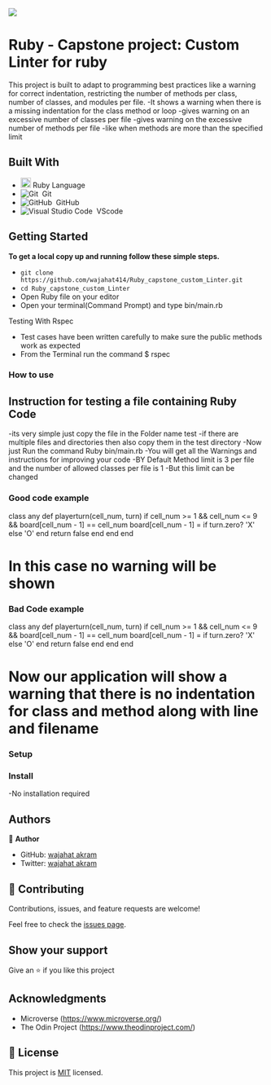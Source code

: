 ![](https://img.shields.io/badge/Microverse-blueviolet)

# Ruby - Capstone project: Custom Linter for ruby

This project is built to adapt to programming best practices like a warning for correct indentation, restricting the number of methods per class, number of classes, and modules per file.
-It shows a warning when there is a missing indentation for the class method or loop
-gives warning on an excessive number of classes per file
-gives warning on the excessive number of methods per file 
-like when methods are more than the specified limit

## Built With


- <code><img height="20" src="https://www.ruby-lang.org/images/header-ruby-logo.png"></code> Ruby Language <br>
- ![Git](https://img.shields.io/badge/-Git-05122A?style=flat&logo=git)&nbsp; Git<br>
- ![GitHub](https://img.shields.io/badge/-GitHub-05122A?style=flat&logo=github)&nbsp; GitHub<br>
- ![Visual Studio Code](https://img.shields.io/badge/-Visual%20Studio%20Code-05122A?style=flat&logo=visual-studio-code&logoColor=007ACC)&nbsp; VScode


## Getting Started

**To get a local copy up and running follow these simple steps.**

- `git clone https://github.com/wajahat414/Ruby_capstone_custom_Linter.git`
- `cd Ruby_capstone_custom_Linter`
- Open Ruby file on your editor
- Open your terminal(Command Prompt) and type bin/main.rb

Testing With Rspec
- Test cases have been written carefully to make sure the public methods work as expected
- From the Terminal run the command
$ rspec
### How to use
## Instruction for testing a file containing Ruby Code
-its very simple just copy the file in the Folder name test
-if there are multiple files and directories then also copy them in the test directory
-Now just Run the command Ruby bin/main.rb
-You will get all the Warnings and instructions for improving your code
-BY Default Method limit is 3 per file and the number of allowed classes per file is 1 
-But this limit can be changed 

### Good code example
class any
def playerturn(cell_num, turn)
if cell_num >= 1 && cell_num <= 9 && board[cell_num - 1] == cell_num
board[cell_num - 1] = if turn.zero?
'X'
else
'O'
end
return false
end
end
end
# In this case no warning will be shown

### Bad Code example

class any
def playerturn(cell_num, turn)
if cell_num >= 1 && cell_num <= 9 && board[cell_num - 1] == cell_num
board[cell_num - 1] = if turn.zero?
'X'
else
'O'
end
return false
end
end
end
# Now our application will show a warning that there is no indentation for class and method along with line and filename


### Setup


### Install

-No installation required

## Authors

👤 **Author**


- GitHub: [wajahat akram](https://github.com/wajahat414)
- Twitter: [wajahat akram](https://twitter.com/wajahat414)


## 🤝 Contributing

Contributions, issues, and feature requests are welcome!

Feel free to check the [issues page](https://github.com/wajahat414/HTML-CSS-Capstone-Project/issues).

## Show your support

Give an ⭐️ if you like this project

## Acknowledgments

- Microverse (https://www.microverse.org/)
- The Odin Project (https://www.theodinproject.com/)

## 📝 License

This project is [MIT](/LICENSE) licensed.